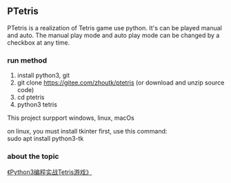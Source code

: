## PTetris

PTetris is a realization of Tetris game use python. It's can be played manual and auto. The manual play mode and auto play mode can be changed by a checkbox at any time.

### run method
1. install python3, git
2. git clone https://gitee.com/zhoutk/ptetris (or download and unzip source code)
3. cd ptetris
4. python3 tetris

This project surpport windows, linux, macOs

on linux, you must install tkinter first, use this command:  
sudo apt install python3-tk

### about the topic
[《Python3编程实战Tetris游戏》](https://segmentfault.com/a/1190000040121026)
